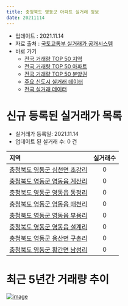 ```yaml
---
title: 충청북도 영동군 아파트 실거래 정보
date: 20211114
---
```


* 업데이트 : 2021.11.14
* 자료 출처 : [국토교통부 실거래가 공개시스템](http://rt.molit.go.kr)
* 바로 가기
    * [전국 거래량 TOP 50 지역](https://apt-info.github.io/apt-trade-info/tr)
    * [전국 거래량 TOP 50 아파트](https://apt-info.github.io/apt-trade-info/ta)
    * [전국 거래량 TOP 50 분양권](https://apt-info.github.io/apt-trade-info/tb)
    * [주요 신도시 실거래 데이터](https://apt-info.github.io/apt-trade-info/newtown)
    * [전국 실거래 데이터](https://apt-info.github.io/apt-trade-info/all)



<script async src="https://pagead2.googlesyndication.com/pagead/js/adsbygoogle.js"></script>
<!-- 기본광고 -->
<ins class="adsbygoogle"
     style="display:block"
     data-ad-client="ca-pub-1142216861245946"
     data-ad-slot="4805727019"
     data-ad-format="auto"
     data-full-width-responsive="true"></ins>
<script>
     (adsbygoogle = window.adsbygoogle || []).push({});
</script>


# 신규 등록된 실거래가 목록

* 실거래가 등록일: 2021.11.14
* 업데이트 된 실거래 수: 0 건


|지역|실거래수|
|:---|:---:|
|[충청북도 영동군 심천면 초강리](https://apt-info.github.io/apt-trade-info/r1602)|0|
|[충청북도 영동군 영동읍 계산리](https://apt-info.github.io/apt-trade-info/r1597)|0|
|[충청북도 영동군 영동읍 동정리](https://apt-info.github.io/apt-trade-info/r1598)|0|
|[충청북도 영동군 영동읍 매천리](https://apt-info.github.io/apt-trade-info/r1595)|0|
|[충청북도 영동군 영동읍 부용리](https://apt-info.github.io/apt-trade-info/r1596)|0|
|[충청북도 영동군 영동읍 설계리](https://apt-info.github.io/apt-trade-info/r1599)|0|
|[충청북도 영동군 용산면 구촌리](https://apt-info.github.io/apt-trade-info/r1601)|0|
|[충청북도 영동군 황간면 남성리](https://apt-info.github.io/apt-trade-info/r1600)|0|



<script async src="https://pagead2.googlesyndication.com/pagead/js/adsbygoogle.js"></script>
<!-- 기본광고 -->
<ins class="adsbygoogle"
     style="display:block"
     data-ad-client="ca-pub-1142216861245946"
     data-ad-slot="4805727019"
     data-ad-format="auto"
     data-full-width-responsive="true"></ins>
<script>
     (adsbygoogle = window.adsbygoogle || []).push({});
</script>


# 최근 5년간 거래량 추이


<div style="width:100%;">
    <canvas id="deal_progress" height="200"></canvas>
</div>

<script>
new Chart(document.getElementById("deal_progress"), {
    type: 'line',
    data: {
        labels: ['16.01','16.02','16.03','16.04','16.05','16.06','16.07','16.08','16.09','16.10','16.11','16.12','17.01','17.02','17.03','17.04','17.05','17.06','17.07','17.08','17.09','17.10','17.11','17.12','18.01','18.02','18.03','18.04','18.05','18.06','18.07','18.08','18.09','18.10','18.11','18.12','19.01','19.02','19.03','19.04','19.05','19.06','19.07','19.08','19.09','19.10','19.11','19.12','20.01','20.02','20.03','20.04','20.05','20.06','20.07','20.08','20.09','20.10','20.11','20.12','21.01','21.02','21.03','21.04','21.05','21.06','21.07','21.08','21.09','21.10','21.11'],
        datasets: [{
            label: '매매/분양권',
            data: [25,20,17,71,14,19,26,33,21,25,21,17,13,22,27,7,16,16,17,25,26,20,11,9,16,12,21,24,31,9,7,8,8,9,17,39,17,14,17,8,18,12,9,1,12,13,7,31,9,19,19,8,11,14,10,21,19,18,13,70,22,29,23,18,35,18,13,21,19,8,4],
            borderColor: "rgba(66, 133, 243, 1)",
            backgroundColor: "rgba(66, 133, 243, 0.05)",
            borderWidth: 1,
            pointRadius: 0,
            fill: false,
            lineTension: 0
        },{
            label: '전/월세',
            data: [10,8,10,4,16,48,10,14,12,18,15,13,16,11,5,27,7,13,7,8,13,6,14,8,9,14,11,7,8,7,3,7,7,11,10,8,10,14,6,4,17,11,7,2,12,10,4,8,12,12,2,7,4,7,8,4,6,7,9,4,10,7,5,9,10,4,4,3,8,7,0],
            borderColor: "rgba(255, 90, 0, 1)",
            backgroundColor: "rgba(255, 90, 0, 0.05)",
            borderWidth: 1,
            pointRadius: 0,
            fill: false,
            lineTension: 0
        },{
            label: '합계',
            data: [35,28,27,75,30,67,36,47,33,43,36,30,29,33,32,34,23,29,24,33,39,26,25,17,25,26,32,31,39,16,10,15,15,20,27,47,27,28,23,12,35,23,16,3,24,23,11,39,21,31,21,15,15,21,18,25,25,25,22,74,32,36,28,27,45,22,17,24,27,15,4],
            borderColor: "rgba(0, 0, 0, 1)",
            backgroundColor: "rgba(0, 0, 0, 0.03)",
            borderWidth: 0.1,
            pointRadius: 0,
            fill: true,
            lineTension: 0
        }
        ]
    },
    options: {
        responsive: true,
        title: {
            display: false
        },
        tooltips: {
            mode: 'index',
            intersect: false
        },
        hover: {
            mode: 'nearest',
            intersect: true
        },
        scales: {
            xAxes: [{
                display: true,
                scaleLabel: {
                    display: true,
                    labelString: '년/월'
                }
            }],
            yAxes: [{
                display: true,
                ticks: {
                    suggestedMin: 0,
                },
                scaleLabel: {
                    display: true,
                    labelString: '실거래 수'
                }
            }]
        }
    }
});

</script>


[![image](https://apt-info.github.io/images/2020-01-03-apt-trade-info/1024x500.png)](https://play.google.com/store/apps/details?id=com.aptinfo.apttradeinfo)


